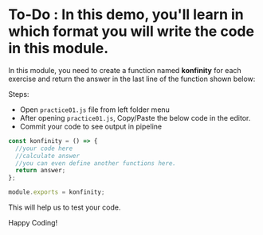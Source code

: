 # To-Do : In this demo, you'll learn in which format you will write the code in this module.


In this module, you need to create a function named **konfinity** for each exercise and return the answer in the last line of the function shown below:

Steps:

- Open `practice01.js` file from left folder menu
- After opening `practice01.js`, Copy/Paste the below code in the editor.
- Commit your code to see output in pipeline

```js
const konfinity = () => {
  //your code here
  //calculate answer
  //you can even define another functions here.
  return answer;
};

module.exports = konfinity;
```

This will help us to test your code.

Happy Coding!